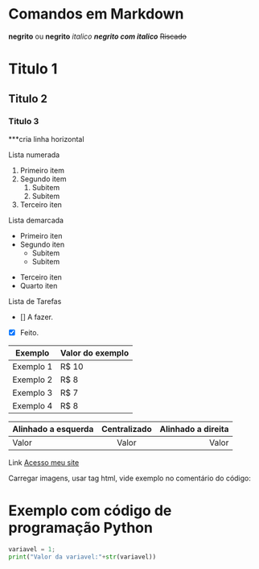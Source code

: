 # Comandos em Markdown

**negrito** ou __negrito__
*italico*
__*negrito com italico*__
~~Riscado~~
# Titulo 1
## Titulo 2
### Titulo 3

***cria linha horizontal

Lista numerada
1. Primeiro item
1. Segundo item
   1. Subitem
   1. Subitem
1. Terceiro iten

Lista demarcada
* Primeiro iten
* Segundo iten
  * Subitem
  * Subitem
- Terceiro iten
- Quarto iten

Lista de Tarefas
- [] A fazer.
- [x] Feito.

Exemplo   | Valor do exemplo
--------- | ------
Exemplo 1 | R$ 10
Exemplo 2 | R$ 8
Exemplo 3 | R$ 7
Exemplo 4 | R$ 8

Alinhado a esquerda | Centralizado | Alinhado a direita
:--------- | :------: | -------:
Valor | Valor | Valor

Link
[Acesso meu site](https://site.com)

Carregar imagens, usar tag html, vide exemplo no comentário do código:
<!---
<img src="/pasta/arquivo.jpg">
-->

# Exemplo com código de programação Python
```python
variavel = 1;
print("Valor da variavel:"+str(variavel))
```
